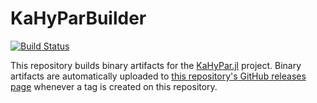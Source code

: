 # KaHyParBuilder

[![Build Status](https://travis-ci.org/jalving/KaHyParBuilder.svg?branch=master)](https://travis-ci.org/jalving/KaHyParBuilder)

This repository builds binary artifacts for the [KaHyPar.jl](https://github.com/jalving/KaHyPar.jl) project. Binary artifacts are automatically uploaded to
[this repository's GitHub releases page](https://github.com/jalving/KaHyParBuilder/releases) whenever a tag is created
on this repository.
